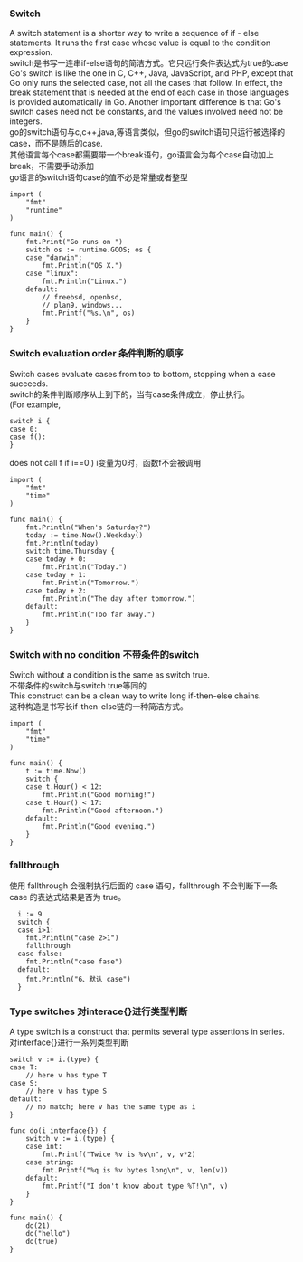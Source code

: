 ### Switch
A switch statement is a shorter way to write a sequence of if - else statements. It runs the first case whose value is equal to the condition expression.  
switch是书写一连串if-else语句的简洁方式。它只远行条件表达式为true的case  
Go's switch is like the one in C, C++, Java, JavaScript, and PHP, except that Go only runs the selected case, not all the cases that follow. In effect, the break statement that is needed at the end of each case in those languages is provided automatically in Go. Another important difference is that Go's switch cases need not be constants, and the values involved need not be integers.  
go的switch语句与c,c++,java,等语言类似，但go的switch语句只运行被选择的case，而不是随后的case.  
其他语言每个case都需要带一个break语句，go语言会为每个case自动加上break，不需要手动添加  
go语言的switch语句case的值不必是常量或者整型
```golang
import (
	"fmt"
	"runtime"
)

func main() {
	fmt.Print("Go runs on ")
	switch os := runtime.GOOS; os {
	case "darwin":
		fmt.Println("OS X.")
	case "linux":
		fmt.Println("Linux.")
	default:
		// freebsd, openbsd,
		// plan9, windows...
		fmt.Printf("%s.\n", os)
	}
}
```

### Switch evaluation order 条件判断的顺序
Switch cases evaluate cases from top to bottom, stopping when a case succeeds.  
switch的条件判断顺序从上到下的，当有case条件成立，停止执行。  
(For example,  
```golang
switch i {
case 0:
case f():
}
```
does not call f if i==0.)
i变量为0时，函数f不会被调用
```golang
import (
	"fmt"
	"time"
)

func main() {
	fmt.Println("When's Saturday?")
	today := time.Now().Weekday()
	fmt.Println(today)
	switch time.Thursday {
	case today + 0:
		fmt.Println("Today.")
	case today + 1:
		fmt.Println("Tomorrow.")
	case today + 2:
		fmt.Println("The day after tomorrow.")
	default:
		fmt.Println("Too far away.")
	}
}
```

### Switch with no condition 不带条件的switch
Switch without a condition is the same as switch true.  
不带条件的switch与switch true等同的  
This construct can be a clean way to write long if-then-else chains.  
这种构造是书写长if-then-else链的一种简洁方式。
```golang
import (
	"fmt"
	"time"
)

func main() {
	t := time.Now()
	switch {
	case t.Hour() < 12:
		fmt.Println("Good morning!")
	case t.Hour() < 17:
		fmt.Println("Good afternoon.")
	default:
		fmt.Println("Good evening.")
	}
}
```

### fallthrough
使用 fallthrough 会强制执行后面的 case 语句，fallthrough 不会判断下一条 case 的表达式结果是否为 true。
```golang
  i := 9
  switch {
  case i>1:
    fmt.Println("case 2>1")
    fallthrough
  case false:
    fmt.Println("case fase")
  default:
    fmt.Println("6、默认 case")
  }
```

### Type switches   对interace{}进行类型判断
A type switch is a construct that permits several type assertions in series.  
对interface{}进行一系列类型判断  
```golang
switch v := i.(type) {
case T:
    // here v has type T
case S:
    // here v has type S
default:
    // no match; here v has the same type as i
}
```

```golang
func do(i interface{}) {
	switch v := i.(type) {
	case int:
		fmt.Printf("Twice %v is %v\n", v, v*2)
	case string:
		fmt.Printf("%q is %v bytes long\n", v, len(v))
	default:
		fmt.Printf("I don't know about type %T!\n", v)
	}
}

func main() {
	do(21)
	do("hello")
	do(true)
}
```

